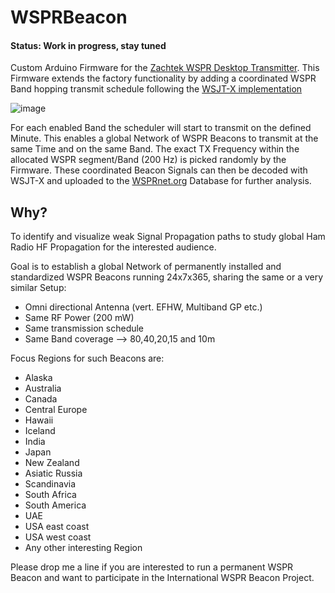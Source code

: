 # WSPRBeacon

#### Status: Work in progress, stay tuned

Custom Arduino Firmware for the [Zachtek WSPR Desktop Transmitter](https://www.zachtek.com/1012).
This Firmware extends the factory functionality by adding a coordinated WSPR Band hopping transmit schedule following the [WSJT-X implementation](https://www.physics.princeton.edu/pulsar/K1JT/wsjtx-doc/wsjtx-main-2.3.0.html#_band_hopping)

![image](https://user-images.githubusercontent.com/75934980/118491568-6cabce00-b71f-11eb-9634-eb7d8e3a8a85.png)

For each enabled Band the scheduler will start to transmit on the defined Minute. This enables a global Network of WSPR Beacons to transmit at the same Time and on the same Band.
The exact TX Frequency within the allocated WSPR segment/Band (200 Hz) is picked randomly by the Firmware. These coordinated Beacon Signals can then be decoded with WSJT-X and uploaded to the [WSPRnet.org](https://wsprnet.org/drupal/) Database for further analysis.

## Why?

To identify and visualize weak Signal Propagation paths to study global Ham Radio HF Propagation for the interested audience.

Goal is to establish a global Network of permanently installed and standardized WSPR Beacons running 24x7x365, sharing the same or a very similar Setup:

- Omni directional Antenna (vert. EFHW, Multiband GP etc.)
- Same RF Power (200 mW)
- Same transmission schedule
- Same Band coverage --> 80,40,20,15 and 10m

Focus Regions for such Beacons are:


- Alaska
- Australia
- Canada
- Central Europe
- Hawaii
- Iceland
- India
- Japan
- New Zealand
- Asiatic Russia
- Scandinavia
- South Africa
- South America
- UAE
- USA east coast
- USA west coast
- Any other interesting Region

Please drop me a line if you are interested to run a permanent WSPR Beacon and want to participate in the International WSPR Beacon Project.
